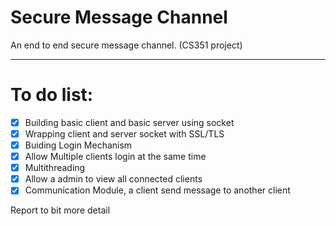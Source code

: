 # Secure Message Channel
An end to end secure message channel. (CS351 project)

---
# To do list:
- [x] Building basic client and basic server using socket
- [x] Wrapping client and server socket with SSL/TLS
- [x] Buiding Login Mechanism
- [x] Allow Multiple clients login at the same time
- [x] Multithreading
- [x] Allow a admin to view all connected clients
- [x] Communication Module, a client send message to another client

Report to bit more detail